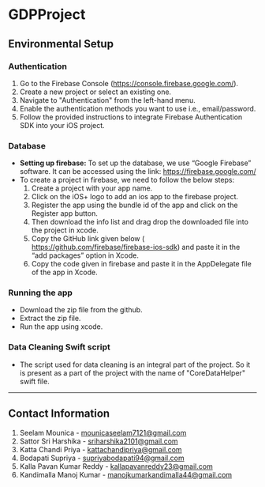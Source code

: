 # GDPProject

## Environmental Setup
### Authentication
1. Go to the Firebase Console (https://console.firebase.google.com/).
2. Create a new project or select an existing one.
3. Navigate to "Authentication" from the left-hand menu.
4. Enable the authentication methods you want to use i.e., email/password.
5. Follow the provided instructions to integrate Firebase Authentication SDK into your iOS project.

### Database
- **Setting up firebase:** To set up the database, we use “Google Firebase” software. It can be accessed using the link: https://firebase.google.com/
- To create a project in firebase, we need to follow the below steps:
   1. Create a project with your app name.
   2. Click on the iOS+ logo to add an ios app to the firebase project.
   3. Register the app using the bundle id of the app and click on the Register app button.
   4. Then download the info list and drag drop the downloaded file into the project in xcode.
   5. Copy the GitHub link given below ( https://github.com/firebase/firebase-ios-sdk) and paste it in the “add packages” option in Xcode.
   6. Copy the code given in firebase and paste it in the AppDelegate file of the app in Xcode.
 
### Running the app
- Download the zip file from the github.
- Extract the zip file.
- Run the app using xcode.

### Data Cleaning Swift script
- The script used for data cleaning is an integral part of the project. So it is present as a part of the project with the name of "CoreDataHelper" swift file.
---
## Contact Information
1. Seelam Mounica - mounicaseelam7121@gmail.com
2. Sattor Sri Harshika - sriharshika2101@gmail.com
3. Katta Chandi Priya - kattachandipriya@gmail.com
4. Bodapati Supriya - supriyabodapati94@gmail.com
5. Kalla Pavan Kumar Reddy - kallapavanreddy23@gmail.com
6. Kandimalla Manoj Kumar - manojkumarkandimalla44@gmail.com
